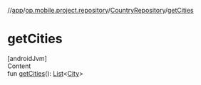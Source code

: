 //[app](../../../index.md)/[op.mobile.project.repository](../index.md)/[CountryRepository](index.md)/[getCities](get-cities.md)



# getCities  
[androidJvm]  
Content  
fun [getCities](get-cities.md)(): [List](https://kotlinlang.org/api/latest/jvm/stdlib/kotlin.collections/-list/index.html)<[City](../../op.mobile.project.model/-city/index.md)>  



